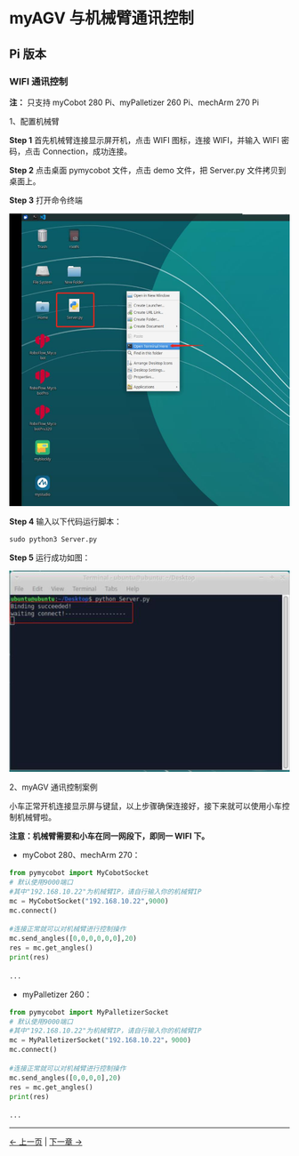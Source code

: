 # myAGV 与机械臂通讯控制

## Pi 版本

### WIFI 通讯控制

**注：** 只支持 myCobot 280 Pi、myPalletizer 260 Pi、mechArm 270 Pi

1、配置机械臂

**Step 1** 首先机械臂连接显示屏开机，点击 WIFI 图标，连接 WIFI，并输入 WIFI 密码，点击 Connection，成功连接。

**Step 2** 点击桌面 pymycobot 文件，点击 demo 文件，把 Server.py 文件拷贝到桌面上。

**Step 3** 打开命令终端

![开启小车launch终端](../resources/7-ExamplesRobotsUsing/复合机器人/server2.jpg)

**Step 4** 输入以下代码运行脚本：

```python
sudo python3 Server.py
```

**Step 5** 运行成功如图：

![开启小车launch终端](../resources/7-ExamplesRobotsUsing/复合机器人/server3.jpg)

2、myAGV 通讯控制案例

小车正常开机连接显示屏与键鼠，以上步骤确保连接好，接下来就可以使用小车控制机械臂啦。

**注意：机械臂需要和小车在同一网段下，即同一 WIFI 下。**

- myCobot 280、mechArm 270：

```python
from pymycobot import MyCobotSocket
# 默认使用9000端口
#其中"192.168.10.22"为机械臂IP，请自行输入你的机械臂IP
mc = MyCobotSocket("192.168.10.22",9000)
mc.connect()

#连接正常就可以对机械臂进行控制操作
mc.send_angles([0,0,0,0,0,0],20)
res = mc.get_angles()
print(res)

...
```

- myPalletizer 260：

```python
from pymycobot import MyPalletizerSocket
# 默认使用9000端口
#其中"192.168.10.22"为机械臂IP，请自行输入你的机械臂IP
mc = MyPalletizerSocket("192.168.10.22"，9000)
mc.connect()

#连接正常就可以对机械臂进行控制操作
mc.send_angles([0,0,0,0],20)
res = mc.get_angles()
print(res)

...
```

---

[← 上一页](7.1-InstallationInstructions.md) | [下一章 →](../8-FilesDownload/README.md)
